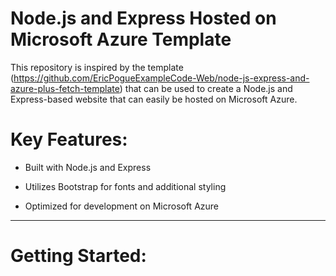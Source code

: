 # Node.js and Express Hosted on Microsoft Azure Template

This repository is inspired by the template (https://github.com/EricPogueExampleCode-Web/node-js-express-and-azure-plus-fetch-template) that can be used to create a Node.js and Express-based website that can easily be hosted on Microsoft Azure.

# Key Features:

- Built with Node.js and Express

- Utilizes Bootstrap for fonts and additional styling

- Optimized for development on Microsoft Azure

--- 

# Getting Started: 
